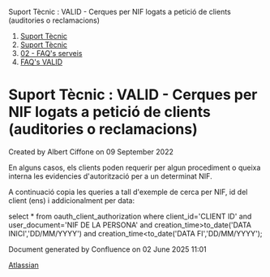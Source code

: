 Suport Tècnic : VALID - Cerques per NIF logats a petició de clients (auditories o reclamacions)  

1.  [Suport Tècnic](index.html)
2.  [Suport Tècnic](13893782.html)
3.  [02 - FAQ's serveis](26313393.html)
4.  [FAQ's VALID](28705603.html)

Suport Tècnic : VALID - Cerques per NIF logats a petició de clients (auditories o reclamacions)
===============================================================================================

Created by Albert Ciffone on 09 September 2022

En alguns casos, els clients poden requerir per algun procediment o queixa interna les evidencies d'autorització per a un determinat NIF.

A continuació copia les queries a tall d'exemple de cerca per NIF, id del client (ens) i addicionalment per data:

  

select \* from oauth\_client\_authorization where client\_id='CLIENT ID' and user\_document='NIF DE LA PERSONA' and creation\_time>to\_date('DATA INICI','DD/MM/YYYY') and creation\_time<to\_date('DATA FI','DD/MM/YYYY');

  

Document generated by Confluence on 02 June 2025 11:01

[Atlassian](http://www.atlassian.com/)